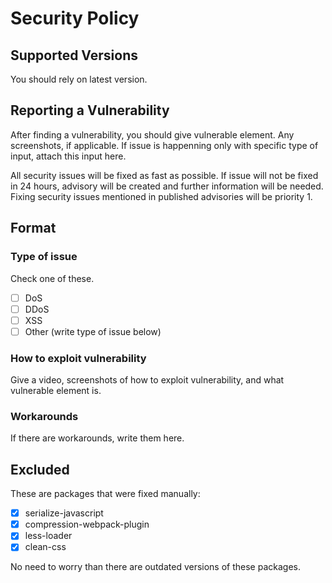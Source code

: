 # Security Policy

## Supported Versions

You should rely on latest version.

## Reporting a Vulnerability

After finding a vulnerability,
you should give vulnerable element.
Any screenshots, if applicable.
If issue is happenning only
with specific type of input,
attach this input here.

All security issues will
be fixed as fast as possible.
If issue will not be fixed
in 24 hours, advisory will
be created and further information
will be needed. Fixing security
issues mentioned in published
advisories will be priority 1.

## Format

### Type of issue

Check one of these.

- [ ] DoS
- [ ] DDoS
- [ ] XSS
- [ ] Other (write type of issue below)

### How to exploit vulnerability

Give a video, screenshots
of how to exploit vulnerability,
and what vulnerable element is.

### Workarounds

If there are workarounds,
write them here.

## Excluded

These are packages that were
fixed manually:

- [x] serialize-javascript
- [x] compression-webpack-plugin
- [x] less-loader
- [x] clean-css

No need to worry than
there are outdated versions
of these packages.
